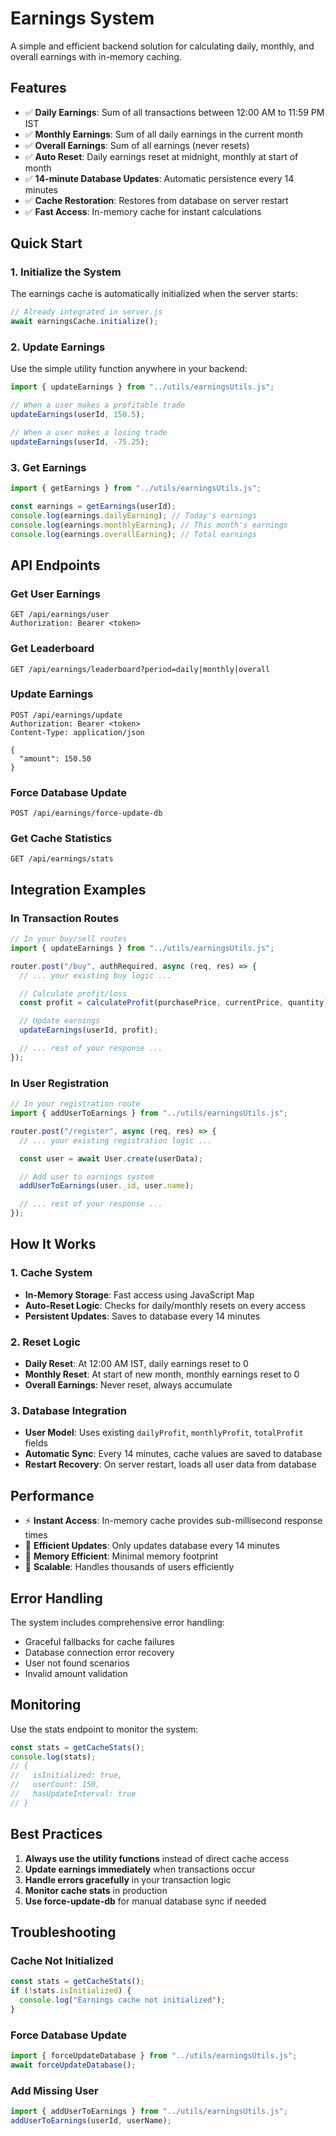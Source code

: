 # Earnings System

A simple and efficient backend solution for calculating daily, monthly, and overall earnings with in-memory caching.

## Features

- ✅ **Daily Earnings**: Sum of all transactions between 12:00 AM to 11:59 PM IST
- ✅ **Monthly Earnings**: Sum of all daily earnings in the current month
- ✅ **Overall Earnings**: Sum of all earnings (never resets)
- ✅ **Auto Reset**: Daily earnings reset at midnight, monthly at start of month
- ✅ **14-minute Database Updates**: Automatic persistence every 14 minutes
- ✅ **Cache Restoration**: Restores from database on server restart
- ✅ **Fast Access**: In-memory cache for instant calculations

## Quick Start

### 1. Initialize the System

The earnings cache is automatically initialized when the server starts:

```javascript
// Already integrated in server.js
await earningsCache.initialize();
```

### 2. Update Earnings

Use the simple utility function anywhere in your backend:

```javascript
import { updateEarnings } from "../utils/earningsUtils.js";

// When a user makes a profitable trade
updateEarnings(userId, 150.5);

// When a user makes a losing trade
updateEarnings(userId, -75.25);
```

### 3. Get Earnings

```javascript
import { getEarnings } from "../utils/earningsUtils.js";

const earnings = getEarnings(userId);
console.log(earnings.dailyEarning); // Today's earnings
console.log(earnings.monthlyEarning); // This month's earnings
console.log(earnings.overallEarning); // Total earnings
```

## API Endpoints

### Get User Earnings

```http
GET /api/earnings/user
Authorization: Bearer <token>
```

### Get Leaderboard

```http
GET /api/earnings/leaderboard?period=daily|monthly|overall
```

### Update Earnings

```http
POST /api/earnings/update
Authorization: Bearer <token>
Content-Type: application/json

{
  "amount": 150.50
}
```

### Force Database Update

```http
POST /api/earnings/force-update-db
```

### Get Cache Statistics

```http
GET /api/earnings/stats
```

## Integration Examples

### In Transaction Routes

```javascript
// In your buy/sell routes
import { updateEarnings } from "../utils/earningsUtils.js";

router.post("/buy", authRequired, async (req, res) => {
  // ... your existing buy logic ...

  // Calculate profit/loss
  const profit = calculateProfit(purchasePrice, currentPrice, quantity);

  // Update earnings
  updateEarnings(userId, profit);

  // ... rest of your response ...
});
```

### In User Registration

```javascript
// In your registration route
import { addUserToEarnings } from "../utils/earningsUtils.js";

router.post("/register", async (req, res) => {
  // ... your existing registration logic ...

  const user = await User.create(userData);

  // Add user to earnings system
  addUserToEarnings(user._id, user.name);

  // ... rest of your response ...
});
```

## How It Works

### 1. Cache System

- **In-Memory Storage**: Fast access using JavaScript Map
- **Auto-Reset Logic**: Checks for daily/monthly resets on every access
- **Persistent Updates**: Saves to database every 14 minutes

### 2. Reset Logic

- **Daily Reset**: At 12:00 AM IST, daily earnings reset to 0
- **Monthly Reset**: At start of new month, monthly earnings reset to 0
- **Overall Earnings**: Never reset, always accumulate

### 3. Database Integration

- **User Model**: Uses existing `dailyProfit`, `monthlyProfit`, `totalProfit` fields
- **Automatic Sync**: Every 14 minutes, cache values are saved to database
- **Restart Recovery**: On server restart, loads all user data from database

## Performance

- ⚡ **Instant Access**: In-memory cache provides sub-millisecond response times
- 🔄 **Efficient Updates**: Only updates database every 14 minutes
- 💾 **Memory Efficient**: Minimal memory footprint
- 🚀 **Scalable**: Handles thousands of users efficiently

## Error Handling

The system includes comprehensive error handling:

- Graceful fallbacks for cache failures
- Database connection error recovery
- User not found scenarios
- Invalid amount validation

## Monitoring

Use the stats endpoint to monitor the system:

```javascript
const stats = getCacheStats();
console.log(stats);
// {
//   isInitialized: true,
//   userCount: 150,
//   hasUpdateInterval: true
// }
```

## Best Practices

1. **Always use the utility functions** instead of direct cache access
2. **Update earnings immediately** when transactions occur
3. **Handle errors gracefully** in your transaction logic
4. **Monitor cache stats** in production
5. **Use force-update-db** for manual database sync if needed

## Troubleshooting

### Cache Not Initialized

```javascript
const stats = getCacheStats();
if (!stats.isInitialized) {
  console.log("Earnings cache not initialized");
}
```

### Force Database Update

```javascript
import { forceUpdateDatabase } from "../utils/earningsUtils.js";
await forceUpdateDatabase();
```

### Add Missing User

```javascript
import { addUserToEarnings } from "../utils/earningsUtils.js";
addUserToEarnings(userId, userName);
```
